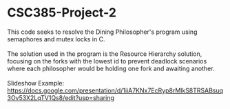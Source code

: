 # CSC385-Project-2

This code seeks to resolve the Dining Philosopher's program using semaphores and mutex locks in C. <br/>
<br/>
The solution used in the program is the Resource Hierarchy solution, focusing on the forks with the lowest id to prevent deadlock scenarios where each philosopher would be holding one fork and awaiting another. <br/>
<br/>
Slideshow Example: <br/>
https://docs.google.com/presentation/d/1iiA7KNx7EcRyp8rMlkS8TRSABsuq3Ov53X2LqTV1Qs8/edit?usp=sharing
